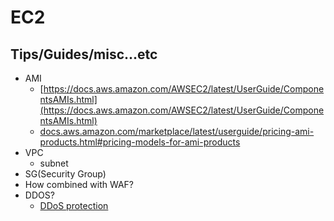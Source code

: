 # EC2

## Tips/Guides/misc...etc

* AMI
    * [https://docs.aws.amazon.com/AWSEC2/latest/UserGuide/ComponentsAMIs.html](https://docs.aws.amazon.com/AWSEC2/latest/UserGuide/ComponentsAMIs.html)
    * [docs.aws.amazon.com/marketplace/latest/userguide/pricing-ami-products.html#pricing-models-for-ami-products](https://docs.aws.amazon.com/marketplace/latest/userguide/pricing-ami-products.html#pricing-models-for-ami-products)
* VPC
    * subnet
* SG(Security Group)
* How combined with WAF?
* DDOS?
    * [DDoS protection](https://aws.amazon.com/developer/application-security-performance/articles/ddos-protection/)